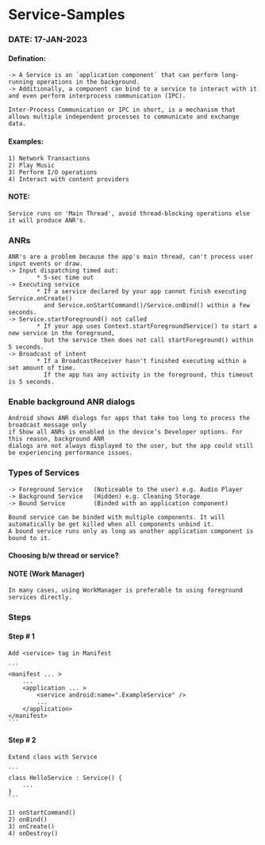 # Service-Samples

### DATE: 17-JAN-2023

#### Defination:
    -> A Service is an `application component` that can perform long-running operations in the background. 
    -> Additionally, a component can bind to a service to interact with it and even perform interprocess communication (IPC). 
    
    Inter-Process Communication or IPC in short, is a mechanism that allows multiple independent processes to communicate and exchange data.

#### Examples:
	1) Network Transactions
	2) Play Music
	3) Perform I/O operations
	4) Interact with content providers

#### NOTE:	
	Service runs on 'Main Thread', avoid thread-blocking operations else it will produce ANR's.

### ANRs
	ANR's are a problem because the app's main thread, can't process user input events or draw.
	-> Input dispatching timed out:
			* 5-sec time out
	-> Executing service
			* If a service declared by your app cannot finish executing Service.onCreate() 
	   		  and Service.onStartCommand()/Service.onBind() within a few seconds.
	-> Service.startForeground() not called
			* If your app uses Context.startForegroundService() to start a new service in the foreground, 
			  but the service then does not call startForeground() within 5 seconds.
	-> Broadcast of intent
			* If a BroadcastReceiver hasn't finished executing within a set amount of time.
			  If the app has any activity in the foreground, this timeout is 5 seconds.
			  
### Enable background ANR dialogs
	Android shows ANR dialogs for apps that take too long to process the broadcast message only 
	if Show all ANRs is enabled in the device’s Developer options. For this reason, background ANR 
	dialogs are not always displayed to the user, but the app could still be experiencing performance issues.
	
	
### Types of Services
	-> Foreground Service	(Noticeable to the user) e.g. Audio Player
	-> Background Service	(Hidden) e.g. Cleaning Storage
	-> Bound Service 		(Binded with an application component)
	
	Bound service can be binded with multiple components. It will automatically be get killed when all components unbind it.
	A bound service runs only as long as another application component is bound to it.
	
#### Choosing b/w thread or service?	
	
#### NOTE (Work Manager)
	In many cases, using WorkManager is preferable to using foreground services directly.	
	
### Steps
 
#### Step # 1
	Add <service> tag in Manifest
	
	```
	<manifest ... >
  		...
 	 	<application ... >
			<service android:name=".ExampleService" />
			...
		</application>
	</manifest>
	```
 
#### Step # 2
	Extend class with Service
	
	```
	class HelloService : Service() {
		...
	}
	```
	
 	1) onStartCommand()
	2) onBind()
	3) onCreate()
	4) onDestroy()
	
	
	
	
	
	
